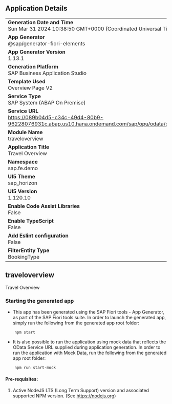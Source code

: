 ## Application Details
|               |
| ------------- |
|**Generation Date and Time**<br>Sun Mar 31 2024 10:38:50 GMT+0000 (Coordinated Universal Time)|
|**App Generator**<br>@sap/generator-fiori-elements|
|**App Generator Version**<br>1.13.1|
|**Generation Platform**<br>SAP Business Application Studio|
|**Template Used**<br>Overview Page V2|
|**Service Type**<br>SAP System (ABAP On Premise)|
|**Service URL**<br>https://089b04d5-c34c-49d4-80b9-96228076931c.abap.us10.hana.ondemand.com/sap/opu/odata/sap/ZUI_FE_BOOKING_001543_O2
|**Module Name**<br>traveloverview|
|**Application Title**<br>Travel Overview|
|**Namespace**<br>sap.fe.demo|
|**UI5 Theme**<br>sap_horizon|
|**UI5 Version**<br>1.120.10|
|**Enable Code Assist Libraries**<br>False|
|**Enable TypeScript**<br>False|
|**Add Eslint configuration**<br>False|
|**FilterEntity Type**<br>BookingType|

## traveloverview

Travel Overview

### Starting the generated app

-   This app has been generated using the SAP Fiori tools - App Generator, as part of the SAP Fiori tools suite.  In order to launch the generated app, simply run the following from the generated app root folder:

```
    npm start
```

- It is also possible to run the application using mock data that reflects the OData Service URL supplied during application generation.  In order to run the application with Mock Data, run the following from the generated app root folder:

```
    npm run start-mock
```

#### Pre-requisites:

1. Active NodeJS LTS (Long Term Support) version and associated supported NPM version.  (See https://nodejs.org)


